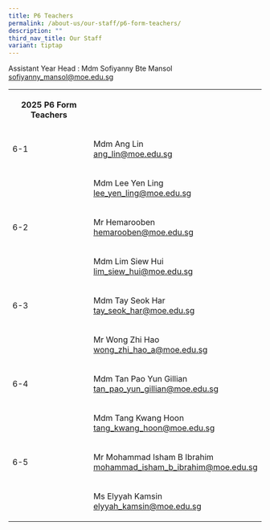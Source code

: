 ```yaml
---
title: P6 Teachers
permalink: /about-us/our-staff/p6-form-teachers/
description: ""
third_nav_title: Our Staff
variant: tiptap
---
```

<p>Assistant Year Head : Mdm Sofiyanny Bte Mansol
<br><a href="mailto:sofiyanny_mansol@moe.edu.sg" rel="noopener noreferrer nofollow" target="_blank">sofiyanny_mansol@moe.edu.sg</a>
<br>
</p>
<table style="minWidth: 50px">
<colgroup>
<col>
<col>
</colgroup>
<tbody>
<tr>
<th rowspan="1" colspan="1">
<p>2025 P6 Form Teachers</p>
</th>
<th rowspan="1" colspan="1">
<p></p>
</th>
</tr>
<tr>
<td rowspan="1" colspan="1">
<p>6-1</p>
</td>
<td rowspan="1" colspan="1">
<p>Mdm Ang Lin
<br><a href="mailto:ang_lin@moe.edu.sg" rel="noopener noreferrer nofollow" target="_blank">ang_lin@moe.edu.sg</a>
</p>
</td>
</tr>
<tr>
<td rowspan="1" colspan="1">
<p></p>
</td>
<td rowspan="1" colspan="1">
<p>Mdm Lee Yen Ling
<br><a href="mailto:lee_yen_ling@moe.edu.sg" rel="noopener noreferrer nofollow" target="_blank">lee_yen_ling@moe.edu.sg</a>
</p>
</td>
</tr>
<tr>
<td rowspan="1" colspan="1">
<p>6-2</p>
</td>
<td rowspan="1" colspan="1">
<p>Mr Hemarooben
<br><a href="mailto:hemarooben@moe.edu.sg" rel="noopener noreferrer nofollow" target="_blank">hemarooben@moe.edu.sg</a>
</p>
</td>
</tr>
<tr>
<td rowspan="1" colspan="1">
<p></p>
</td>
<td rowspan="1" colspan="1">
<p>Mdm Lim Siew Hui
<br><a href="mailto:lim_siew_hui@moe.edu.sg" rel="noopener noreferrer nofollow" target="_blank">lim_siew_hui@moe.edu.sg</a>
</p>
</td>
</tr>
<tr>
<td rowspan="1" colspan="1">
<p>6-3</p>
</td>
<td rowspan="1" colspan="1">
<p>Mdm Tay Seok Har
<br><a href="mailto:tay_seok_har@moe.edu.sg" rel="noopener noreferrer nofollow" target="_blank">tay_seok_har@moe.edu.sg</a>
</p>
</td>
</tr>
<tr>
<td rowspan="1" colspan="1">
<p></p>
</td>
<td rowspan="1" colspan="1">
<p>Mr Wong Zhi Hao
<br><a href="mailto:wong_zhi_hao_a@moe.edu.sg" rel="noopener noreferrer nofollow" target="_blank">wong_zhi_hao_a@moe.edu.sg</a>
</p>
</td>
</tr>
<tr>
<td rowspan="1" colspan="1">
<p>6-4</p>
</td>
<td rowspan="1" colspan="1">
<p>Mdm Tan Pao Yun Gillian
<br><a href="mailto:tan_pao_yun_gillian@moe.edu.sg" rel="noopener noreferrer nofollow" target="_blank">tan_pao_yun_gillian@moe.edu.sg</a>
</p>
</td>
</tr>
<tr>
<td rowspan="1" colspan="1">
<p></p>
</td>
<td rowspan="1" colspan="1">
<p>Mdm Tang Kwang Hoon
<br><a href="mailto:tang_kwang_hoon@moe.edu.sg" rel="noopener noreferrer nofollow" target="_blank">tang_kwang_hoon@moe.edu.sg</a>
</p>
</td>
</tr>
<tr>
<td rowspan="1" colspan="1">
<p>6-5</p>
</td>
<td rowspan="1" colspan="1">
<p>Mr Mohammad Isham B Ibrahim
<br><a href="mailto:mohammad_isham_b_ibrahim@moe.edu.sg" rel="noopener noreferrer nofollow" target="_blank">mohammad_isham_b_ibrahim@moe.edu.sg</a>
</p>
</td>
</tr>
<tr>
<td rowspan="1" colspan="1">
<p></p>
</td>
<td rowspan="1" colspan="1">
<p>Ms Elyyah Kamsin
<br><a href="mailto:elyyah_kamsin@moe.edu.sg" rel="noopener noreferrer nofollow" target="_blank">elyyah_kamsin@moe.edu.sg</a>
</p>
</td>
</tr>
</tbody>
</table>
<p></p>